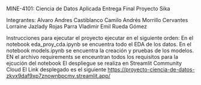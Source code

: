 MINE-4101: Ciencia de Datos Aplicada Entrega Final Proyecto Sika

Integrantes:
Alvaro Andres Castiblanco 
Camilo Andrés Morrillo Cervantes
Lorraine Jazlady Rojas Parra
Vladimir Emil Rueda Gómez

Instrucciones para ejecutar el proyecto
ejecutar en el siguiente orden:
En el notebook eda_proy_cda.ipynb se encuentra todo el EDA de los datos.
En el notebook models.ipynb se encuentra la creación y pruebas de los modelos. 
EN el archivo requirements se enceuntran todos los requisitos para la ejcución del notebook
El despliegue se realiza en Streamlit Community Cloud 
El Link desplegado es el siguiente https://proyecto-ciencia-de-datos-zkvx9daf9xp7znownbpcmv.streamlit.app/
